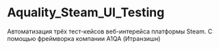 # Aquality_Steam_UI_Testing

Автоматизация трёх тест-кейсов веб-интерейса платформы Steam. 
С помощью фреймворка компании A1QA (Итранзишн)
